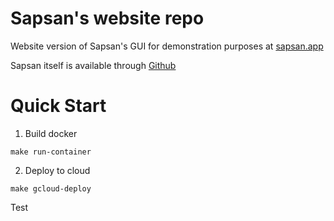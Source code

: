 # Sapsan's website repo

Website version of Sapsan's GUI for demonstration purposes at [sapsan.app](http://sapsan.app)

Sapsan itself is available through [Github](https://github.com/pikarpov-LANL/Sapsan)

# Quick Start

1. Build docker

```shell cript
make run-container
```

2. Deploy to cloud

```shell cript
make gcloud-deploy
```

Test
